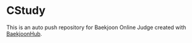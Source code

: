 # CStudy
This is an auto push repository for Baekjoon Online Judge created with [BaekjoonHub](https://github.com/BaekjoonHub/BaekjoonHub).
